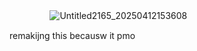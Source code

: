ㅤㅤㅤㅤㅤ![Untitled2165_20250412153608](https://github.com/user-attachments/assets/13246540-ea25-4385-84f0-b58b2c22a40e)

remakijng this becausw it pmo
